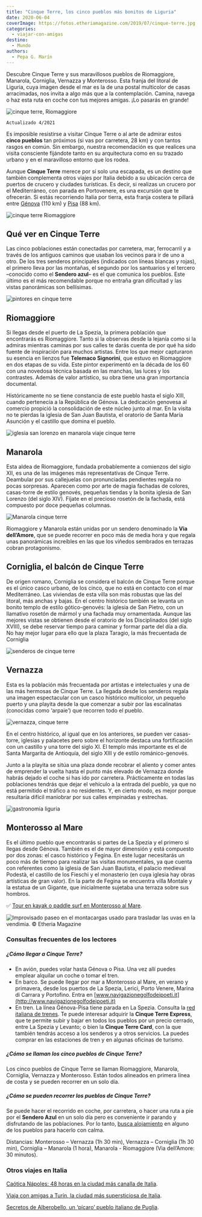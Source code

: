 ```yaml
---
title: "Cinque Terre, los cinco pueblos más bonitos de Liguria"
date: 2020-06-04
coverImage: https://fotos.etheriamagazine.com/2019/07/cinque-terre.jpg
categories: 
  - viajar-con-amigas
destino: 
  - Mundo
authors: 
  - Pepa G. Marín
---
```


Descubre Cinque Terre y sus maravillosos pueblos de Riomaggiore, Manarola, Corniglia, Vernazza y Monterosso. Esta franja del litoral de Liguria, cuya imagen desde el mar es la de una postal multicolor de casas arracimadas, nos invita a algo más que a la contemplación. Camina, navega o haz esta ruta en coche con tus mejores amigas. ¡Lo pasarás en grande!

![cinque terre, Riomaggiore](https://fotos.etheriamagazine.com/2019/07/viaje-mujeres-Cinque-Terre-Riomaggiore.jpg "Riomaggiore vista desde el puerto. © Etheria Magazine")

```
Actualizado 4/2021
```

Es imposible resistirse a visitar Cinque Terre o al arte de admirar estos **cinco 
pueblos** tan próximos (si vas por carretera, 28 km) y con tantos rasgos en común. Sin 
embargo, nuestra recomendación es que realices una visita consciente fijándote tanto en 
su arquitectura como en su trazado urbano y en el maravilloso entorno que los rodea. 

Aunque **Cinque Terre** merece por sí solo una escapada, es un destino que también 
complementa otros viajes por Italia debido a su ubicación cerca de puertos de crucero y 
ciudades turísticas. Es decir, si realizas un crucero por el Mediterráneo, con parada en 
Portovenere, es una excursión que te ofrecerán. Si estás recorriendo Italia por tierra, 
esta franja costera te pillará entre [Génova](http://www.airport.genova.it) (110 km) y [Pisa](http://www.pisa-airport.com) 
(88 km). 

![cinque terre Riomaggiore](https://fotos.etheriamagazine.com/2019/07/cinque-terre-mujer.jpg "Mujer asomada a una ventana en Riomaggiore. © Etheria Magazine")

## Qué ver en Cinque Terre

Las cinco poblaciones están conectadas por carretera, mar, ferrocarril y a través de los 
antiguos caminos que usaban los vecinos para ir de uno a otro. De los tres senderos 
principales (indicados con líneas blancas y rojas), el primero lleva por las montañas, 
el segundo por los santuarios y el tercero –conocido como el **Sendero azul**– es el que 
comunica los pueblos. Este último es el más recomendable porque no entraña gran 
dificultad y las vistas panorámicas son bellísimas. 

![pintores en cinque terre](https://fotos.etheriamagazine.com/2019/07/viaje-mujeres-Cinque-Terre-pintor.jpg "Los paisajes y pueblos de Cinque Terre inspiran a los artistas. © Etheria Magazine")

## Riomaggiore

Si llegas desde el puerto de La Spezia, la primera población que encontrarás es 
Riomaggiore. Tanto si la observas desde la lejanía como si la admiras mientras caminas 
por sus calles te darás cuenta de por qué ha sido fuente de inspiración para muchos 
artistas. Entre los que mejor capturaron su esencia en lienzos fue **Telemaco 
Signorini**, que estuvo en Riomaggiore en dos etapas de su vida. Este pintor experimentó 
en la década de los 60 con una novedosa técnica basada en las manchas, las luces y los 
contrastes. Además de valor artístico, su obra tiene una gran importancia documental. 

Históricamente no se tiene constancia de este pueblo hasta el siglo XIII, cuando 
pertenecía a la República de Génova. La dedicación genovesa al comercio propició la 
consolidación de este núcleo junto al mar. En la visita no te pierdas la iglesia de San 
Juan Bautista, el oratorio de Santa María Asunción y el castillo que domina el pueblo. 

![iglesia san lorenzo en manarola viaje cinque terre](https://fotos.etheriamagazine.com/2019/07/viaje-mujeres-cinque-terre-iglesia-manarola.jpg "Iglesia de San Lorenzo, en Manarola. © Etheria Magazine")

## Manarola

Esta aldea de Riomaggiore, fundada probablemente a comienzos del siglo XII, es una de 
las imágenes más representativas de Cinque Terre. Deambular por sus callejuelas con 
pronunciadas pendientes regala no pocas sorpresas. Aparecen como por arte de magia 
fachadas de colores, casas-torre de estilo genovés, pequeñas tiendas y la bonita iglesia 
de San Lorenzo (del siglo XIV). Fíjate en el precioso rosetón de la fachada, está 
compuesto por doce pequeñas columnas. 

![Manarola cinque terre](https://fotos.etheriamagazine.com/2019/07/viaje-mujeres-cinque-terre-Manarola.jpg "Manarola. © Etheria Magazine")

Riomaggiore y Manarola están unidas por un sendero denominado la **Via dell’Amore**, que 
se puede recorrer en poco más de media hora y que regala unas panorámicas increíbles en 
las que los viñedos sembrados en terrazas cobran protagonismo. 

## Corniglia, el balcón de Cinque Terre

De origen romano, Corniglia se considera el balcón de Cinque Terre porque es el único 
casco urbano, de los cinco, que no está en contacto con el mar Mediterráneo. Las 
viviendas de esta villa son más robustas que las del litoral, más anchas y bajas. En el 
centro histórico también se levanta un bonito templo de estilo gótico-genovés: la 
iglesia de San Pietro, con un llamativo rosetón de mármol y una fachada muy ornamentada. 
Aunque las mejores vistas se obtienen desde el oratorio de los Disciplinados (del siglo 
XVIII), se debe reservar tiempo para caminar y formar parte del día a día. No hay mejor 
lugar para ello que la plaza Taragio, la más frecuentada de Corniglia 

![senderos de cinque terre](https://fotos.etheriamagazine.com/2019/07/viaje-mujeres-cinque-terre-senderismo.jpg "Los senderos atraviesan los viñedos y regalan vistas impresionantes. © Etheria Magazine")

## Vernazza

Esta es la población más frecuentada por artistas e intelectuales y una de las más 
hermosas de Cinque Terre. La llegada desde los senderos regala una imagen espectacular 
con un casco histórico multicolor, un pequeño puerto y una playita desde la que comenzar 
a subir por las escalinatas (conocidas como ‘arpaie’) que recorren todo el pueblo. 

![vernazza, cinque terre](https://fotos.etheriamagazine.com/2019/07/vernazza-cinque-terre.jpg "Vernazza con su fortificación medieval.")

En el centro histórico, al igual que en los anteriores, se pueden ver casas-torre, 
iglesias y palacetes pero sobre el horizonte destaca una fortificación con un castillo y 
una torre del siglo XI. El templo más importante es el de Santa Margarita de Antioquía, 
del siglo XIII y de estilo románico-genovés. 

Junto a la playita se sitúa una plaza donde recobrar el aliento y comer antes de 
emprender la vuelta hasta el punto más elevado de Vernazza donde habrás dejado el coche 
si has ido por carretera. Prácticamente en todas las poblaciones tendrás que dejar el 
vehículo a la entrada del pueblo, ya que no está permitido el tráfico a no residentes. 
Y, en cierto modo, es mejor porque resultaría difícil maniobrar por sus calles empinadas 
y estrechas. 

![gastronomia liguria](https://fotos.etheriamagazine.com/2019/07/viaje-mujeres-cinque-terre-gastronomia.jpg "Gastronomía tradicional de Liguria. © Etheria Magazine")

## Monterosso al Mare

Es el último pueblo que encontrarás si partes de La Spezia y el primero si llegas desde 
Génova. También es el de mayor dimensión y está compuesto por dos zonas: el casco 
histórico y Fegina. En este lugar necesitarás un poco más de tiempo para realizar las 
visitas monumentales, ya que cuenta con referentes como la iglesia de San Juan Bautista, 
el palacio medieval Podestà, el castillo de los Fieschi y el monasterio (en cuya iglesia 
hay obras artísticas de gran valor). En la parte de Fegina se encuentra villa Montale y 
la estatua de un Gigante, que inicialmente sujetaba una terraza sobre sus hombros. 

✅ [Tour en kayak o paddle surf en Monterosso al 
Mare](https://www.civitatis.com/es/cinque-terre/?aid=10211). 

![](https://fotos.etheriamagazine.com/2019/07/cinque-terre-vinedos.jpg "Improvisado paseo en el montacargas usado para trasladar las uvas en la vendimia. © Etheria Magazine")

### Consultas frecuentes de los lectores

##### ¿Cómo llegar a Cinque Terre?

- En avión, puedes volar hasta Génova o Pisa. Una vez allí puedes emplear alquilar un coche o tomar el tren.
- En barco. Se puede llegar por mar a Monterosso al Mare, en verano y primavera, desde los puertos de La Spezia, Lerici, Porto Venere, Marina di Carrara y Portofino. Entra en [www.navigazionegolfodeipoeti.it](http://www.navigazionegolfodeipoeti.it)
- En tren. La línea Génova-Pisa tiene parada en La Spezia. Consulta la [red italiana de trenes](https://www.fsitaliane.it/content/fsitaliane/en.html). Te puede interesar adquirir la **Cinque Terre Express**, que te permite subir y bajar en todos los pueblos por un precio cerrado, entre La Spezia y Levanto; o bien la **Cinque Terre Card**, con la que también tendrás acceso a los senderos y a otros servicios. La puedes comprar en las estaciones de tren y en algunas oficinas de turismo.

##### ¿Cómo se llaman los cinco pueblos de Cinque Terre?

Los cinco pueblos de Cinque Terre se llaman Riomaggiore, Manarola, Corniglia, Vernazza y 
Monterosso. Están todos alineados en primera línea de costa y se pueden recorrer en un 
solo día. 

##### ¿Cómo se pueden recorrer los pueblos de Cinque Terre?

Se puede hacer el recorrido en coche, por carretera, o hacer una ruta a pie por el 
**Sendero Azul** en un solo día pero es conveniente ir parando y disfrutando de las 
poblaciones. Por lo tanto, [busca alojamiento](https://www.cinqueterre.it/es/hotel-list) 
en alguno de los pueblos para hacerlo con calma. 

Distancias: Monterosso – Vernazza (1h 30 min), Vernazza – Corniglia (1h 30 min), 
Corniglia – Manarola (1 hora), Manarola - Riomaggiore (Via dell’Amore: 30 minutos). 

### Otros viajes en Italia

[Caótica Nápoles: 48 horas en la ciudad más canalla de 
Italia](https://etheriamagazine.com/2020/09/04/que-ver-en-napoles-en-fin-de-semana/). 

[Viaja con amigas a Turín, la ciudad más supersticiosa de 
Italia](https://etheriamagazine.com/2019/12/16/que-ver-en-turin-en-un-viaje-con-amigas/). 

[Secretos de Alberobello, un ‘pícaro’ pueblo italiano de 
Puglia](https://etheriamagazine.com/2019/04/15/que-ver-alberobello-italia-unesco/).

